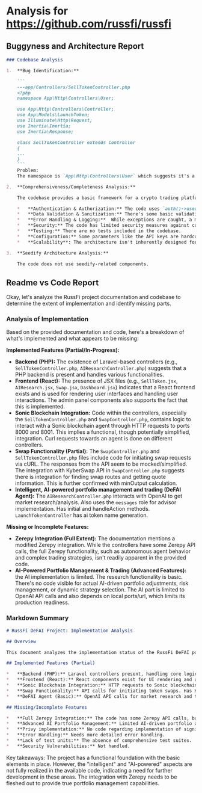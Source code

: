 
# Analysis for https://github.com/russfi/russfi

## Buggyness and Architecture Report
```markdown
### Codebase Analysis

1.  **Bug Identification:**

    ```
    ---app/Controllers/SellTokenController.php
    <?php
    namespace App\Http\Controllers\User;

    use App\Http\Controllers\Controller;
    use App\Models\LaunchToken;
    use Illuminate\Http\Request;
    use Inertia\Inertia;
    use Inertia\Response;

    class SellTokenController extends Controller
    {
    ...
    }
    ```
    Problem:
    The namespace is `App\Http\Controllers\User` which suggests it's a User controller, but it's named SellTokenController and it should be located under folder `Controllers` of `Http`. This is inconsistent.

2.  **Comprehensiveness/Completeness Analysis:**

    The codebase provides a basic framework for a crypto trading platform with features like token launching, swapping, selling, and AI research. However, it lacks several critical components for production use:

    *   **Authentication & Authorization:** The code uses `auth()->user()` in several places. While Laravel provides authentication features, there's no explicit middleware or code shown to protect routes.
    *   **Data Validation & Sanitization:** There's some basic validation (e.g., image upload), but more comprehensive validation is needed for user inputs to prevent exploits and ensure data integrity.
    *   **Error Handling & Logging:**  While exceptions are caught, a more robust logging mechanism would be beneficial to track errors and debug issues.
    *   **Security:** The code has limited security measures against common web vulnerabilities (CSRF, XSS, etc.).
    *   **Testing:** There are no tests included in the codebase.
    *   **Configuration:** Some parameters like the API keys are hardcoded in the files, but ideally should be placed in `.env` file, e.g. `AIResearchController.php`.
    *   **Scalability**: The architecture isn't inherently designed for scaling. Features like caching, queueing, and database optimization would be needed.

3.  **Seedify Architecture Analysis:**

    The code does not use seedify-related components.
```

## Readme vs Code Report
Okay, let's analyze the RussFi project documentation and codebase to determine the extent of implementation and identify missing parts.

### Analysis of Implementation

Based on the provided documentation and code, here's a breakdown of what's implemented and what appears to be missing:

**Implemented Features (Partial/In-Progress):**

*   **Backend (PHP):** The existence of Laravel-based controllers (e.g., `SellTokenController.php`, `AIResearchController.php`) suggests that a PHP backend is present and handles various functionalities.
*   **Frontend (React):** The presence of JSX files (e.g., `SellToken.jsx`, `AIResearch.jsx`, `Swap.jsx`, `Dashboard.jsx`) indicates that a React frontend exists and is used for rendering user interfaces and handling user interactions. The admin panel components also supports the fact that this is implemented.
*   **Sonic Blockchain Integration:** Code within the controllers, especially the `SellTokenController.php` and `SwapController.php`, contains logic to interact with a Sonic blockchain agent through HTTP requests to ports 8000 and 8001. This implies a functional, though potentially simplified, integration.  Curl requests towards an agent is done on different controllers.
*   **Swap Functionality (Partial):** The `SwapController.php` and `SellTokenController.php` files include code for initiating swap requests via cURL. The responses from the API seem to be mocked/simplified.  The integration with KyberSwap API in `SwapController.php` suggests there is integration for finding swap routes and getting quote information. This is further confirmed with minOutput calculation.
*   **Intelligent, AI-powered portfolio management and trading (DeFAI Agent):** The `AIResearchController.php` interacts with OpenAI to get market research/analysis. Also uses the `messages` role for advisor implementation. Has initial and handleAction methods. `LaunchTokenController` has ai token name generation.

**Missing or Incomplete Features:**

*   **Zerepy Integration (Full Extent):** The documentation mentions a modified Zerepy integration. While the controllers have some Zerepy API calls, the full Zerepy functionality, such as autonomous agent behavior and complex trading strategies, isn't readily apparent in the provided code.
*   **AI-Powered Portfolio Management & Trading (Advanced Features):** the AI implementation is limited. The research functionality is basic. There's no code visible for actual AI-driven portfolio adjustments, risk management, or dynamic strategy selection. The AI part is limited to OpenAI API calls and also depends on local ports/url, which limits its production readiness.

### Markdown Summary

```markdown
# RussFi DeFAI Project: Implementation Analysis

## Overview

This document analyzes the implementation status of the RussFi DeFAI portfolio manager agent on the Sonic blockchain, based on the available documentation and codebase.

## Implemented Features (Partial)

*   **Backend (PHP):** Laravel controllers present, handling core logic.
*   **Frontend (React):** React components exist for UI rendering and user interaction. Admin panel components also present.
*   **Sonic Blockchain Integration:** HTTP requests to Sonic blockchain agent in controllers.
*   **Swap Functionality:** API calls for initiating token swaps. Has Kyberswap API integration. Also has quote details.
*   **DeFAI Agent (Basic):** OpenAI API calls for market research and token name generation.

## Missing/Incomplete Features

*   **Full Zerepy Integration:** The code has some Zerepy API calls, but is incomplete autonomous agent functionalities.
*   **Advanced AI Portfolio Management:** Limited AI-driven portfolio adjustments, risk management, or strategy selection.
*   **Privy implementation:** No code regarding implementation of signing.
*   **Error Handling:** Needs more detailed error handling.
*   **Lack of test units:** The absence of comprehensive test suites.
*   **Security Vulnerabilities:** Not handled.
```

Key takeaways: The project has a functional foundation with the basic elements in place. However, the "intelligent" and "AI-powered" aspects are not fully realized in the available code, indicating a need for further development in these areas. The integration with Zerepy needs to be fleshed out to provide true portfolio management capabilities.

